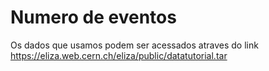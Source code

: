 # Numero de eventos
Os dados que usamos podem ser acessados atraves do link https://eliza.web.cern.ch/eliza/public/datatutorial.tar
